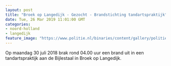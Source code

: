 ```yaml
---
layout: post
title: "Broek op Langedijk - Gezocht - Brandstichting tandartspraktijk"
date: Tue, 26 Mar 2019 11:01:00 GMT
categories: 
- noord-holland 
- langedijk 
feature_image: "https://www.politie.nl/binaries/content/gallery/politie/gezocht/verdachten/2019/maart/04-nh/brand-langedijk2_2018146989.jpg"
---
```


Op maandag 30 juli 2018 brak rond 04.00 uur een brand uit in een tandartspraktijk aan de Bijlestaal in Broek op Langedijk.
